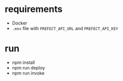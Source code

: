 # requirements

* Docker
* `.env` file with `PREFECT_API_URL` and `PREFECT_API_KEY`

# run

* npm install
* npm run deploy
* npm run invoke
